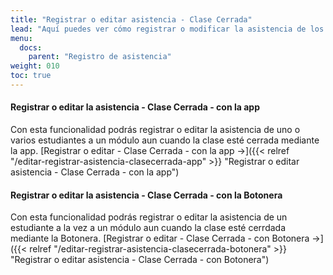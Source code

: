```yaml
---
title: "Registrar o editar asistencia - Clase Cerrada"
lead: "Aquí puedes ver cómo registrar o modificar la asistencia de los estudiantes cuando el Estado del módulo de la clase sea Cerrado."
menu:
  docs:
    parent: "Registro de asistencia"
weight: 010
toc: true
---
```


#### Registrar o editar la asistencia - Clase Cerrada - con la app

Con esta funcionalidad podrás registrar o editar la asistencia de uno o varios estudiantes a un módulo aun cuando la clase esté cerrada mediante la app. [Registrar o editar - Clase Cerrada - con la app →]({{< relref "/editar-registrar-asistencia-clasecerrada-app" >}} "Registrar o editar asistencia - Clase Cerrada - con la app")

#### Registrar o editar la asistencia - Clase Cerrada - con la Botonera

Con esta funcionalidad podrás registrar o editar la asistencia de un estudiante a la vez a un módulo aun cuando la clase esté cerrdada mediante la Botonera. [Registrar o editar - Clase Cerrada - con Botonera →]({{< relref "/editar-registrar-asistencia-clasecerrada-botonera" >}} "Registrar o editar asistencia - Clase Cerrada - con Botonera")
